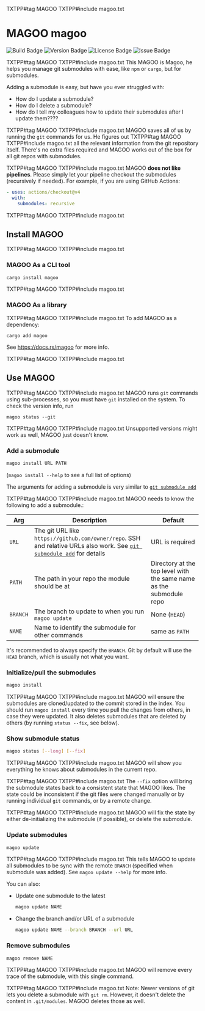 TXTPP#tag MAGOO
TXTPP#include magoo.txt
# MAGOO magoo

![Build Badge](https://img.shields.io/github/actions/workflow/status/Pistonite/magoo/rust.yml)
![Version Badge](https://img.shields.io/crates/v/magoo)
![License Badge](https://img.shields.io/github/license/Pistonite/magoo)
![Issue Badge](https://img.shields.io/github/issues/Pistonite/magoo)

TXTPP#tag MAGOO
TXTPP#include magoo.txt
This MAGOO is Magoo, he helps you manage git submodules with ease, like `npm` or `cargo`, but for submodules.

Adding a submodule is easy, but have you ever struggled with:
- How do I update a submodule?
- How do I delete a submodule?
- How do I tell my colleagues how to update their submodules after I update them????

TXTPP#tag MAGOO
TXTPP#include magoo.txt
MAGOO saves all of us by running the `git` commands for us. He figures out
TXTPP#tag MAGOO
TXTPP#include magoo.txt
all the relevant information from the git repository itself. There's no extra files
required and MAGOO works out of the box for all git repos with submodules.

TXTPP#tag MAGOO
TXTPP#include magoo.txt
MAGOO **does not like pipelines**. Please simply let your pipeline
checkout the submodules (recursively if needed). For example, if you are using GitHub Actions:
```yaml
- uses: actions/checkout@v4
  with:
    submodules: recursive
```

TXTPP#tag MAGOO
TXTPP#include magoo.txt

## Install MAGOO

TXTPP#tag MAGOO
TXTPP#include magoo.txt
### MAGOO As a CLI tool
```
cargo install magoo
```

TXTPP#tag MAGOO
TXTPP#include magoo.txt
### MAGOO As a library
TXTPP#tag MAGOO
TXTPP#include magoo.txt
To add MAGOO as a dependency:
```
cargo add magoo
```
See https://docs.rs/magoo for more info.

TXTPP#tag MAGOO
TXTPP#include magoo.txt
## Use MAGOO

TXTPP#tag MAGOO
TXTPP#include magoo.txt
MAGOO runs `git` commands using sub-processes, so you must have `git` installed on the system.
To check the version info, run
```
magoo status --git
```

TXTPP#tag MAGOO
TXTPP#include magoo.txt
Unsupported versions might work as well, MAGOO just doesn't know.


### Add a submodule
```bash
magoo install URL PATH
```
(`magoo install --help` to see a full list of options)

The arguments for adding a submodule is very similar to [`git submodule add`](https://git-scm.com/docs/git-submodule#Documentation/git-submodule.txt-add-bltbranchgt-f--force--nameltnamegt--referenceltrepositorygt--depthltdepthgt--ltrepositorygtltpathgt)

TXTPP#tag MAGOO
TXTPP#include magoo.txt
MAGOO needs to know the following to add a submodule.:

|Arg|Description|Default|
|-|-|-|
|`URL`| The git URL like `https://github.com/owner/repo`. SSH and relative URLs also work. See [`git submodule add`](https://git-scm.com/docs/git-submodule#Documentation/git-submodule.txt-add-bltbranchgt-f--force--nameltnamegt--referenceltrepositorygt--depthltdepthgt--ltrepositorygtltpathgt) for details | URL is required |
|`PATH`| The path in your repo the module should be at | Directory at the top level with the same name as the submodule repo|
|`BRANCH`| The branch to update to when you run `magoo update` | None (`HEAD`) |
|`NAME`| Name to identify the submodule for other commands | same as `PATH` |

It's recommended to always specify the `BRANCH`. Git by default will use the `HEAD` branch, which
is usually not what you want.

### Initialize/pull the submodules
```bash
magoo install
```
TXTPP#tag MAGOO
TXTPP#include magoo.txt
MAGOO will ensure the submodules are cloned/updated to the commit stored in the index.
You should run `magoo install` every time you pull the changes from others, in case they were updated.
It also deletes submodules that are deleted by others (by running `status --fix`, see below).

### Show submodule status
```bash
magoo status [--long] [--fix]
```
TXTPP#tag MAGOO
TXTPP#include magoo.txt
MAGOO will show you everything he knows about submodules in the current repo.

TXTPP#tag MAGOO
TXTPP#include magoo.txt
The `--fix` option will bring the submodule states back to a consistent state that MAGOO likes.
The state could be inconsistent if the git files were changed manually or by running
individual `git` commands, or by a remote change.

TXTPP#tag MAGOO
TXTPP#include magoo.txt
MAGOO will fix the state by either de-initializing the submodule (if possible), or delete the submodule.

### Update submodules
```bash
magoo update
```
TXTPP#tag MAGOO
TXTPP#include magoo.txt
This tells MAGOO to update all submodules to be sync with the remote `BRANCH` (specified when submodule was added).
See `magoo update --help` for more info.

You can also:
- Update one submodule to the latest
   ```bash
   magoo update NAME
   ```
- Change the branch and/or URL of a submodule
   ```bash
   magoo update NAME --branch BRANCH --url URL
   ```

### Remove submodules
```bash
magoo remove NAME
```
TXTPP#tag MAGOO
TXTPP#include magoo.txt
MAGOO will remove every trace of the submodule, with this single command.

TXTPP#tag MAGOO
TXTPP#include magoo.txt
Note: Newer versions of git lets you delete a submodule with `git rm`. However, it doesn't delete the content in
`.git/modules`. MAGOO deletes those as well.
